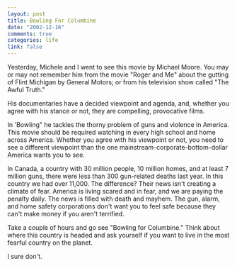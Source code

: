 ```yaml
--- 
layout: post
title: Bowling For Columbine
date: "2002-12-16"
comments: true
categories: life
link: false
---
```

Yesterday, Michele and I went to see this movie by Michael Moore. You may or may not remember him from the movie "Roger and Me" about the gutting of Flint Michigan by General Motors; or from his television show called "The Awful Truth."

His documentaries have a decided viewpoint and agenda, and, whether you agree with his stance or not, they are compelling, provocative films.

In 'Bowling" he tackles the thorny problem of guns and violence in America. This movie should be required watching in every high school and home across America. Whether you agree with his viewpoint or not, you need to see a different viewpoint than the one mainstream-corporate-bottom-dollar America wants you to see.

In Canada, a country with 30 million people, 10 million homes, and at least 7 million guns, there were less than 300 gun-related deaths last year. In this country we had over 11,000. The difference? Their news isn't creating a climate of fear. America is living scared and in fear, and we are paying the penalty daily. The news is filled with death and mayhem. The gun, alarm, and home safety corporations don't want you to feel safe because they can't make money if you aren't terrified.

Take a couple of hours and go see "Bowling for Columbine." Think about where this country is headed and ask yourself if you want to live in the most fearful country on the planet.

I sure don't.

